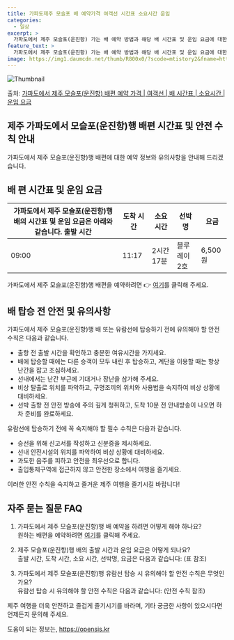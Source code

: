 ```yaml
---
title: 가파도제주 모슬포 배 예약가격 여객선 시간표 소요시간 운임
categories:
  - 일상
excerpt: >
  가파도에서 제주 모슬포(운진항) 가는 배 예약 방법과 해당 배 시간표 및 운임 요금에 대한 가격 정보를 안내 드리겠습니다. 안전하고 재밋는 제주 모슬포(운진항)행 여행을 위해 아래 정보 참고하시기 바랍니다. 제주 모슬포(운진항)행 배편 예약하기 👈 클릭가파도에서 제주 모슬포(운진항)행 배 시간표출발 시간도착 시간소요 시간선박명요금09:0011:172시간 17분블루레이2호6,500원09:2011:362시간 16분블루레이1호6,500원09:5012:072시간 17분블루레이3호6,500원10:2012:362시간 16분블루레이1호6,500원10:5013:072시간 17분블루레이3호6,500원11:2013:362시간 16분블루레이1호6,500원11:4013:572시간 17분블루레이3호6,500원12:3014:47..
feature_text: >
  가파도에서 제주 모슬포(운진항) 가는 배 예약 방법과 해당 배 시간표 및 운임 요금에 대한 가격 정보를 안내 드리겠습니다. 안전하고 재밋는 제주 모슬포(운진항)행 여행을 위해 아래 정보 참고하시기 바랍니다. 제주 모슬포(운진항)행 배편 예약하기 👈 클릭가파도에서 제주 모슬포(운진항)행 배 시간표출발 시간도착 시간소요 시간선박명요금09:0011:172시간 17분블루레이2호6,500원09:2011:362시간 16분블루레이1호6,500원09:5012:072시간 17분블루레이3호6,500원10:2012:362시간 16분블루레이1호6,500원10:5013:072시간 17분블루레이3호6,500원11:2013:362시간 16분블루레이1호6,500원11:4013:572시간 17분블루레이3호6,500원12:3014:47..
image: https://img1.daumcdn.net/thumb/R800x0/?scode=mtistory2&fname=https%3A%2F%2Fblog.kakaocdn.net%2Fdn%2FbHJimk%2FbtsHCUQzrks%2FPngRJwKjyk2FEjLw00j7EK%2Fimg.webp
---
```


![Thumbnail](https://img1.daumcdn.net/thumb/R800x0/?scode=mtistory2&fname=https%3A%2F%2Fblog.kakaocdn.net%2Fdn%2FbHJimk%2FbtsHCUQzrks%2FPngRJwKjyk2FEjLw00j7EK%2Fimg.webp)

<p>출처: <a href="https://opensis.kr/entry/%EA%B0%80%ED%8C%8C%EB%8F%84%EC%97%90%EC%84%9C-%EC%A0%9C%EC%A3%BC-%EB%AA%A8%EC%8A%AC%ED%8F%AC%EC%9A%B4%EC%A7%84%ED%95%AD-%EB%B0%B0%ED%8E%B8-%EC%98%88%EC%95%BD-%EA%B0%80%EA%B2%A9-%EC%97%AC%EA%B0%9D%EC%84%A0-%EB%B0%B0-%EC%8B%9C%EA%B0%84%ED%91%9C-%EC%86%8C%EC%9A%94%EC%8B%9C%EA%B0%84-%EC%9A%B4%EC%9E%84-%EC%9A%94%EA%B8%88" rel="dofollow">가파도에서 제주 모슬포(운진항) 배편 예약 가격 | 여객선 | 배 시간표 | 소요시간 | 운임 요금</a> </p>

## 제주 가파도에서 모슬포(운진항)행 배편 시간표 및 안전 수칙 안내

가파도에서 제주 모슬포(운진항)행 배편에 대한 예약 정보와 유의사항을 안내해 드리겠습니다.

## **배 편 시간표 및 운임 요금**

가파도에서 제주 모슬포(운진항)행 배의 시간표 및 운임 요금은 아래와 같습니다.  **출발 시간** | **도착 시간** | **소요 시간** | **선박명** | **요금**  
---|---|---|---|---  
09:00 | 11:17 | 2시간 17분 | 블루레이2호 | 6,500원  
가파도에서 제주 모슬포(운진항)행 배편을 예약하려면 👉 [여기](https://opensis.kr/entry/%EA%B0%80%ED%8C%8C%EB%8F%84%EC%97%90%EC%84%9C-%EC%A0%9C%EC%A3%BC-%EB%AA%A8%EC%8A%AC%ED%8F%AC%EC%9A%B4%EC%A7%84%ED%95%AD-%EB%B0%B0%ED%8E%B8-%EC%98%88%EC%95%BD-%EA%B0%80%EA%B2%A9-%EC%97%AC%EA%B0%9D%EC%84%A0-%EB%B0%B0-%EC%8B%9C%EA%B0%84%ED%91%9C-%EC%86%8C%EC%9A%94%EC%8B%9C%EA%B0%84-%EC%9A%B4%EC%9E%84-%EC%9A%94%EA%B8%88)를 클릭해 주세요.

## **배 탑승 전 안전 및 유의사항**

가파도에서 제주 모슬포(운진항)행 배 또는 유람선에 탑승하기 전에 유의해야 할 안전 수칙은 다음과 같습니다.

  * 출항 전 출발 시간을 확인하고 충분한 여유시간을 가지세요.
  * 배에 탑승할 때에는 다른 승객이 모두 내린 후 탑승하고, 계단을 이용할 때는 항상 난간을 잡고 조심하세요.
  * 선내에서는 난간 부근에 기대거나 장난을 삼가해 주세요.
  * 비상 탈출로 위치를 파악하고, 구명조끼의 위치와 사용법을 숙지하여 비상 상황에 대비하세요.
  * 선박 출항 전 안전 방송에 주의 깊게 청취하고, 도착 10분 전 안내방송이 나오면 하차 준비를 완료하세요.

유람선에 탑승하기 전에 꼭 숙지해야 할 필수 수칙은 다음과 같습니다.

  * 승선을 위해 신고서를 작성하고 신분증을 제시하세요.
  * 선내 안전시설의 위치를 파악하여 비상 상황에 대비하세요.
  * 과도한 음주를 피하고 안전을 최우선으로 합니다.
  * 출입통제구역에 접근하지 않고 안전한 장소에서 여행을 즐기세요.

이러한 안전 수칙을 숙지하고 즐거운 제주 여행을 즐기시길 바랍니다!

## **자주 묻는 질문 FAQ**

  1. 가파도에서 제주 모슬포(운진항)행 배 예약을 하려면 어떻게 해야 하나요?  
원하는 배편을 예약하려면 [여기](https://opensis.kr/entry/%EA%B0%80%ED%8C%8C%EB%8F%84%EC%97%90%EC%84%9C-%EC%A0%9C%EC%A3%BC-%EB%AA%A8%EC%8A%AC%ED%8F%AC%EC%9A%B4%EC%A7%84%ED%95%AD-%EB%B0%B0%ED%8E%B8-%EC%98%88%EC%95%BD-%EA%B0%80%EA%B2%A9-%EC%97%AC%EA%B0%9D%EC%84%A0-%EB%B0%B0-%EC%8B%9C%EA%B0%84%ED%91%9C-%EC%86%8C%EC%9A%94%EC%8B%9C%EA%B0%84-%EC%9A%B4%EC%9E%84-%EC%9A%94%EA%B8%88)를 클릭해 주세요.

  2. 제주 모슬포(운진항)행 배의 출발 시간과 운임 요금은 어떻게 되나요?  
출발 시간, 도착 시간, 소요 시간, 선박명, 요금은 다음과 같습니다: (표 참조)

  3. 가파도에서 제주 모슬포(운진항)행 유람선 탑승 시 유의해야 할 안전 수칙은 무엇인가요?  
유람선 탑승 시 유의해야 할 안전 수칙은 다음과 같습니다: (안전 수칙 참조)

제주 여행을 더욱 안전하고 즐겁게 즐기시기를 바라며, 기타 궁금한 사항이 있으시다면 언제든지 문의해 주세요.

 

도움이 되는 정보는, <a href="https://opensis.kr" rel="dofollow">https://opensis.kr</a>


